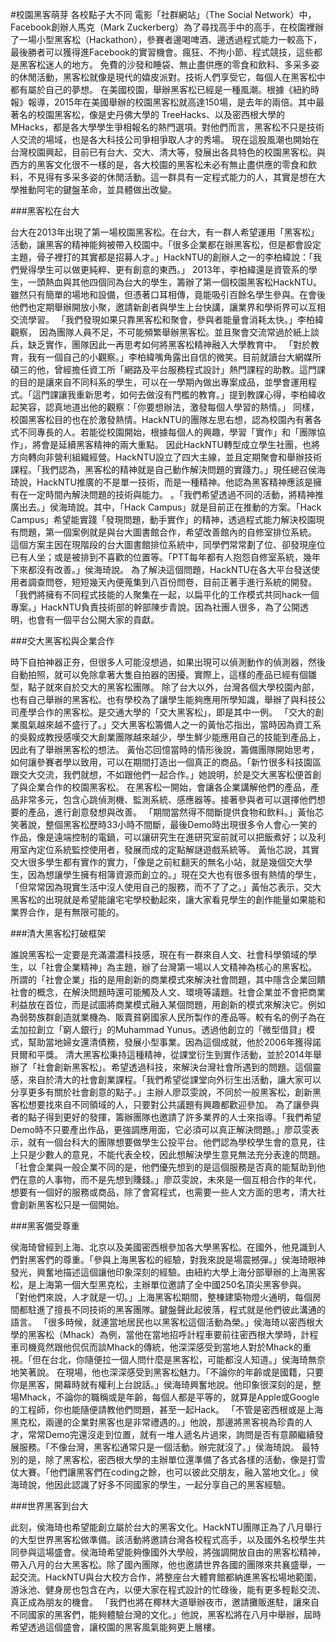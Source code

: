 #校園黑客萌芽 各校點子大不同
電影「社群網站」（The Social Network）中，Facebook創辦人馬克（Mark Zuckerberg）為了尋找高手中的高手，在校園裡辦了一場小型黑客松（Hackathon），參賽者邊喝啤酒、邊透過程式能力一較高下，最後勝者可以獲得進Facebook的實習機會。瘋狂、不拘小節、程式競技，這些都是黑客松迷人的地方。
 免費的沙發和睡袋、無止盡供應的零食和飲料、多采多姿的休閒活動，黑客松就像是現代的嬉皮派對。技術人們享受它，每個人在黑客松中都有屬於自己的夢想。
 在美國校園，舉辦黑客松已經是一種風潮。根據《紐約時報》報導，2015年在美國舉辦的校園黑客松就高達150場，是去年的兩倍。其中最著名的校園黑客松，像是史丹佛大學的 TreeHacks、以及密西根大學的MHacks，都是各大學學生爭相報名的熱門選項。對他們而言，黑客松不只是技術人交流的場域，也是各大科技公司爭相爭取人才的秀場。
 現在這股風潮也開始在台灣校園興起，目前已有台大、交大、清大等，發展出各具特色的校園黑客松。與西方的黑客文化很不一樣的是，各大校園的黑客松未必有無止盡供應的零食和飲料，不見得有多采多姿的休閒活動。這一群具有一定程式能力的人，其實是想在大學推動阿宅的鍵盤革命，並具體做出改變。
 
 ###黑客松在台大
 
 台大在2013年出現了第一場校園黑客松。在台大，有一群人希望運用「黑客松」活動，讓黑客的精神能夠被帶入校園中。「很多企業都在辦黑客松，但是都會設定主題，骨子裡打的其實都是招募人才。」HackNTU的創辦人之一的李柏緯說：「我們覺得學生可以做更純粹、更有創意的東西。」
 2013年，李柏緯還是資管系的學生，一頭熱血與其他四個同為台大的學生，籌辦了第一個校園黑客松HackNTU。雖然只有簡單的場地和設備，但憑著口耳相傳，竟能吸引百餘名學生參與。在會後他們也定期舉辦開放小聚，邀請新創者與學生上台快講，讓業界和學術界可以互相交流學習。
 「我們發現如果只靠黑客松和聚會，參與者能量會消耗太快。」李柏緯觀察，
因為團隊人員不足，不可能頻繁舉辦黑客松。並且聚會交流常過於紙上談兵，缺乏實作，團隊因此一再思考如何將黑客松精神融入大學教育中。
 「對於教育，我有一個自己的小觀察。」李柏緯嘴角露出自信的微笑。目前就讀台大網媒所碩三的他，曾經擔任資工所「網路及平台服務程式設計」熱門課程的助教。這門課的目的是讓來自不同科系的學生，可以在一學期內做出專案成品，並學會運用程式。「這門課讓我重新思考，如何去做沒有門檻的教育。」提到教課心得，李柏緯收起笑容，認真地道出他的觀察：「你要想辦法，激發每個人學習的熱情。」
 同樣，校園黑客松目的也在於激發熱情。HackNTU的團隊左思右想，認為校園內有著各式不同專長的人。若能從校園開始，根據每個人的興趣，學習「實作」和「團隊協作」，將會是延續黑客精神的兩大重點。
 因此HackNTU轉型成立學生社團，也將方向轉向非營利組織經營。HackNTU設立了四大主線，並且定期聚會和舉辦技術課程。「我們認為，黑客松的精神就是自己動作解決問題的實踐力。」現任總召侯海琦說，HackNTU推廣的不是單一技術，而是一種精神。他認為黑客精神應該是擁有在一定時間內解決問題的技術與能力。
 。「我們希望透過不同的活動，將精神推廣出去。」侯海琦說。其中，「Hack Campus」就是目前正在推動的方案。「Hack Campus」希望能實踐「發現問題，動手實作」的精神，透過程式能力解決校園現有問題，第一個案例就是與台大圖書館合作，希望改善館內的自修室排位系統。
 這個方案主因在現階段的台大圖書館排位系統中，同學們常常劃了位、卻發現座位已有人坐；或是被排到不喜歡的位置等。「PTT每年都有人抱怨自修室系統，幾年下來都沒有改善。」侯海琦說。
 為了解決這個問題，HackNTU在各大平台發送使用者調查問卷，短短幾天內便蒐集到八百份問卷，目前正著手進行系統的開發。「我們將擁有不同程式技能的人聚集在一起，以扁平化的工作模式共同hack一個專案。」HackNTU負責技術部的幹部陳步青說。因為社團人很多，為了公開透明，也會有一個平台公開大家的貢獻。
 
 ###交大黑客松與企業合作
 
 時下自拍神器正夯，但很多人可能沒想過，如果出現可以偵測動作的偵測器，然後自動拍照，就可以免除拿著大隻自拍器的困擾。實際上，這樣的產品已經有個雛型，點子就來自於交大的黑客松團隊。
 除了台大以外，台灣各個大學校園內部，也有自己舉辦的黑客松。也有學校為了讓學生能夠應用所學知識，舉辦了與科技公司產學合作的黑客松。是交通大學的「交大黑客松」，即是其中一例。
 「交大的創業風氣越來越不盛行了。」交大黑客松籌備人之一的黃怡芯指出，當時因為資工系的吳毅成教授感嘆交大創業團隊越來越少，學生鮮少能應用自己的技能到產品上，因此有了舉辦黑客松的想法。
 黃怡芯回憶當時的情形後說，籌備團隊開始思考，如何讓參賽者學以致用，可以在期間打造出一個真正的商品。「新竹很多科技園區跟交大交流，我們就想，不如跟他們一起合作。」她說明，於是交大黑客松便首創了與企業合作的校園黑客松。
 在黑客松一開始，會讓各企業講解他們的產品，產品非常多元，包含心跳偵測機、監測系統、感應器等。接著參與者可以選擇他們想要的產品，進行創意發想與改善。
 「期間當然得不間斷提供食物和飲料。」黃怡芯笑著說，整個黑客松歷時33小時不間斷，最後Demo時出現很多令人會心一笑的作品，像是遠端控制的電鍋，可以讓研究生在進研究室前就可以把飯煮好；以及利用室內定位系統監控使用者，發展而成的定點解謎遊戲系統等。
 黃怡芯說，其實交大很多學生都有實作的實力，「像是之前紅翻天的無名小站，就是幾個交大學生，因為想讓學生擁有相簿資源而創立的。」現在交大也有很多很有熱情的學生，「但常常因為現實生活中沒人使用自己的服務，而不了了之。」黃怡芯表示，交大黑客松的出現就是希望能讓宅宅學校動起來，讓大家看見學生的創作能量如果能和業界合作，是有無限可能的。
 
 ###清大黑客松打破框架
 
 誰說黑客松一定要是充滿濃濃科技感，現在有一群來自人文、社會科學領域的學生，以「社會企業精神」為主題，辦了台灣第一場以人文精神為核心的黑客松。
 所謂的「社會企業」指的是用創新的商業模式來解決社會問題，其中隱含企業回饋社會的概念，在解決問題時還可能觸及人文、環境等議題。社會企業並不會把商業利益放在首位，而是試圖將商業模式融入某個問題，用創新的模式來解決它。例如為弱勢族群創造就業機為、販賣貧窮國家人民所製作的產品等。較有名的例子為在孟加拉創立「窮人銀行」的Muhammad Yunus。透過他創立的「微型借貸」模式，幫助當地婦女還清債務，發展小型事業。因為這個成就，他於2006年獲得諾貝爾和平獎。
 清大黑客松秉持這種精神，從課堂衍生到實作活動，並於2014年舉辦了「社會創新黑客松」。希望透過科技，來解決台灣社會所遇到的問題。這個靈感，來自於清大的社會創業課程。「我們希望從課堂向外衍生出活動，讓大家可以分享更多有關於社會創意的點子。」主辦人廖苡雯說，不同於一般黑客松，創新黑客松想要找來自不同領域的人，只要對公共議題有興趣都歡迎參加。
 為了讓參與者的點子得到更好的發揮，籌辦團隊也邀請了許多業界的人士來指導。「我們希望Demo時不只要產出作品，更強調應用面，它必須可以真正解決問題。」廖苡雯表示，就有一個台科大的團隊想要做學生公投平台。他們認為學校學生會的意見，往上只是少數人的意見，不能代表全校，因此想解決學生意見無法充分表達的問題。
 「社會企業與一般企業不同的是，他們優先想到的是這個服務是否真的能幫助到他們在意的人事物，而不是先想到賺錢。」廖苡雯說，未來是一個互相合作的年代，想要有一個好的服務或商品，除了會寫程式，也需要一些人文方面的思考，清大社會創新黑客松只是一個開始。
 
 ###黑客備受尊重
 
 侯海琦曾經到上海、北京以及美國密西根參加各大學黑客松。在國外，他見識到人們對黑客們的尊重。「參與上海黑客松的經驗，對我來說是場震撼彈。」侯海琦眼神發光，興奮地描述這個讓他印象深刻的經驗。由紐約大學上海分部舉辦的上海黑客松，是上海第一個大型黑克松，主辦單位邀請了全中國250名頂尖黑客參與。
 「對他們來說，人才就是一切。」上海黑客松期間，整棟建築物燈火通明，每個房間都駐進了擅長不同技術的黑客團隊。鍵盤聲此起彼落，程式就是他們彼此溝通的語言。
 「很多時候，就連當地居民也以黑客松這個活動為榮。」侯海琦以密西根大學的黑客松（Mhack）為例，當他在當地招呼計程車要前往密西根大學時，計程車司機竟然跟他侃侃而談Mhack的傳統，他深深感受到當地人對於Mhack的重視。「但在台北，你隨便拉一個人問什麼是黑客松，可能都沒人知道。」侯海琦無奈地笑著說。
 在現場，他也深深感受到黑客松魅力。「不論你的年齡或是國籍，只要你是黑客，開幕時就有權利上台說話。」侯海琦興奮地說。他印象很深刻的是，整場Mhack，不論你的職稱或是年齡，每個人都是平等的，就算是Apple或Google的工程師，你也能隨便請教他們問題，甚至一起Hack。
 「不管是密西根或是上海黑克松，兩邊的企業對黑客也是非常禮遇的。」他說，那邊將黑客視為珍貴的人才，常常Demo完還沒走到位置，就有一堆人遞名片過來，詢問是否有意願繼續發展服務。「不像台灣，黑客松通常只是一個活動。辦完就沒了。」侯海琦說。
 最特別的是，除了黑客松，密西根大學的主辦單位還準備了各式各樣的活動，像是打雪仗大賽。「他們讓黑客們在coding之餘，也可以彼此交朋友，融入當地文化。」侯海琦說，他因此認識了好多不同國家的學生，一起分享自己的黑客經驗。
 
 ###世界黑客到台大
 
 此刻，侯海琦也希望能創立屬於台大的黑客文化。HackNTU團隊正為了八月舉行的大型世界黑客松做準備。該活動將邀請台灣各校程式高手，以及國外名校學生共同參與這場盛會。侯海琦希望能夠像國外大學般，將強調開放自由的黑客松精神，帶入八月的台大黑客松。除了國內團隊，他也邀請世界各國的團隊來共襄盛舉，一起交流。HackNTU與台大校方合作，將整座台大體育館都納進黑客松場地範圍，游泳池、健身房也包含在內，以便大家在程式設計的忙碌後，能有更多輕鬆交流、真正成為朋友的機會。
 「我們也將在椰林大道舉辦夜市，邀請攤販進駐，讓來自不同國家的黑客們，能夠體驗台灣的文化。」他說，黑客松將在八月中舉辦，屆時希望透過這個盛會，讓校園的黑客風氣能夠更上層樓。
